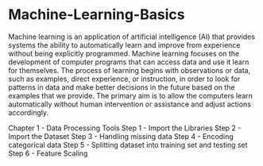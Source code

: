 # Machine-Learning-Basics
Machine learning is an application of artificial intelligence (AI) that provides systems the ability to automatically learn and improve from experience without being explicitly programmed. Machine learning focuses on the development of computer programs that can access data and use it learn for themselves.  The process of learning begins with observations or data, such as examples, direct experience, or instruction, in order to look for patterns in data and make better decisions in the future based on the examples that we provide. The primary aim is to allow the computers learn automatically without human intervention or assistance and adjust actions accordingly. 

Chapter 1 - Data Processing Tools
Step 1 - Import the Libraries
Step 2 - Import the Dataset
Step 3 - Handling missing data
Step 4 - Encoding categorical data
Step 5 - Splitting dataset into training set and testing set
Step 6 - Feature Scaling
